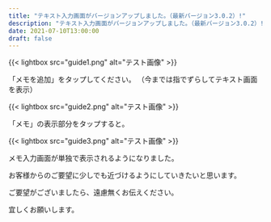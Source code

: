 ```yaml
---
title: "テキスト入力画面がバージョンアップしました。（最新バージョン3.0.2）!"
description: "テキスト入力画面がバージョンアップしました。（最新バージョン3.0.2）!"
date: 2021-07-10T13:00:00
draft: false
---
```




{{< lightbox src="guide1.png" alt="テスト画像" >}}

「メモを追加」をタップしてください。
（今までは指でずらしてテキスト画面を表示）


{{< lightbox src="guide2.png" alt="テスト画像" >}}

「メモ」の表示部分をタップすると。

{{< lightbox src="guide3.png" alt="テスト画像" >}}


メモ入力画面が単独で表示されるようになりました。

お客様からのご要望に少しでも近づけるようにしていきたいと思います。

ご要望がございましたら、遠慮無くお伝えください。

宜しくお願いします。
